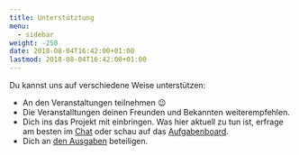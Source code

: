 ```yaml
---
title: Unterstütztung
menu:
  - sidebar
weight: -250
date: 2018-08-04T16:42:00+01:00
lastmod: 2018-08-04T16:42:00+01:00
---
```


Du kannst uns auf verschiedene Weise unterstützen:

* An den Veranstaltungen teilnehmen :wink:
* Die Veranstalltungen deinen Freunden und Bekannten weiterempfehlen.
* Dich ins das Projekt mit einbringen. Was hier aktuell zu tun ist, erfrage am besten im [Chat](/kontakt) oder schau auf das [Aufgabenboard](https://github.com/orgs/javascript-in-jena/projects/1).
* Dich an [den Ausgaben](https://opencollective.com/javascript-in-jena) beteiligen.
